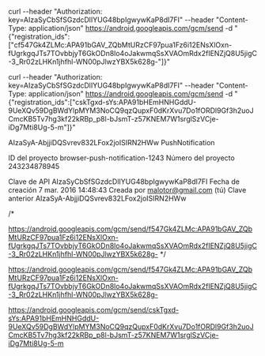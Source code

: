 curl --header "Authorization: key=AIzaSyCbSfSGzdcDlIYUG48bpIgwywKaP8dI7FI" --header "Content-Type: application/json" https://android.googleapis.com/gcm/send -d "{\"registration\_ids\":[\"cf547Gk4ZLMc:APA91bGAV_ZQbMtURzCF97pua1Fz6i12ENsXlOxn-fUgrkgqJTs7TOvbbjyT6GkODn8lo4oJakwmqSsXVAOmRdx2fIENZjQ8U5jigC-3_Rr02zLHKn1jhfhl-WN00pJlwzYBX5k628g-\"]}"


curl --header "Authorization: key=AIzaSyCbSfSGzdcDlIYUG48bpIgwywKaP8dI7FI" --header "Content-Type: application/json" https://android.googleapis.com/gcm/send -d "{\"registration\_ids\":[\"cskTgxd-sYs:APA91bHEmHNHGddU-9UeXQv59DgBWdYlpMYM3NoCQ9qzQupxF0dKrXvu7Do1fORDl9Gf3h2uoJCmcKB5Tv7hg3kf22kRBp_p8l-bJsmT-z57KNEM7W1srglSzVCje-iDg7Mti8Ug-5-m\"]}"


AIzaSyA-AbjjiDQSvrev832LFox2joISIRN2HWw
PushNotification


ID del proyecto
browser-push-notification-1243
Número del proyecto
243234878945


Clave de API
AIzaSyCbSfSGzdcDlIYUG48bpIgwywKaP8dI7FI
Fecha de creación
7 mar. 2016 14:48:43
Creada por
malotor@gmail.com (tú)
Clave anterior
AIzaSyA-AbjjiDQSvrev832LFox2joISIRN2HWw


/*

https://android.googleapis.com/gcm/send/f547Gk4ZLMc:APA91bGAV_ZQbMtURzCF97pua1Fz6i12ENsXlOxn-fUgrkgqJTs7TOvbbjyT6GkODn8lo4oJakwmqSsXVAOmRdx2fIENZjQ8U5jigC-3_Rr02zLHKn1jhfhl-WN00pJlwzYBX5k628g-
*/

https://android.googleapis.com/gcm/send/f547Gk4ZLMc:APA91bGAV_ZQbMtURzCF97pua1Fz6i12ENsXlOxn-fUgrkgqJTs7TOvbbjyT6GkODn8lo4oJakwmqSsXVAOmRdx2fIENZjQ8U5jigC-3_Rr02zLHKn1jhfhl-WN00pJlwzYBX5k628g-


https://android.googleapis.com/gcm/send/cskTgxd-sYs:APA91bHEmHNHGddU-9UeXQv59DgBWdYlpMYM3NoCQ9qzQupxF0dKrXvu7Do1fORDl9Gf3h2uoJCmcKB5Tv7hg3kf22kRBp_p8l-bJsmT-z57KNEM7W1srglSzVCje-iDg7Mti8Ug-5-m
